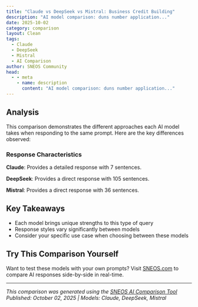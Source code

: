 ```yaml
---
title: "Claude vs DeepSeek vs Mistral: Business Credit Building"
description: "AI model comparison: duns number application..."
date: 2025-10-02
category: comparison
layout: Clean
tags:
  - Claude
  - DeepSeek
  - Mistral
  - AI Comparison
author: SNEOS Community
head:
  - - meta
    - name: description
      content: "AI model comparison: duns number application..."
---
```


<ChatComparison
  title="Claude vs DeepSeek vs Mistral: Business Credit Building"
  prompt="duns number application"
  :responses='{
    "Claude": "A DUNS (Data Universal Numbering System) number is a unique 9-digit identifier for businesses. Here\u0027s how to apply for one:\n\n## How to Get a DUNS Number\n\n### **Free Application Process:**\n1. **Visit the Official Site**: Go to dnb.com (Dun \u0026 Bradstreet\u0027s website)\n2. **Click \u0022Get a D-U-N-S Number\u0022**\n3. **Fill out the application** with:\n   - Business name and address\n   - Business type/structure\n   - Contact information\n   - Number of employees\n   - Annual revenue (if applicable)\n\n### **Required Information:**\n- Legal business name\n- Business address (not a PO Box)\n- Mailing address (if different)\n- Phone number\n- Business owner/contact person details\n- Nature of business\n\n### **Timeline:**\n- **Free service**: 30 business days\n- **Expedited service**: 1-3 business days (fee required)\n\n## When You Need a DUNS Number\n\n- Government contracting\n- Federal grants applications\n- Working with large corporations\n- International business\n- Building business credit\n\n## Important Notes\n\n- The DUNS number itself is **free**\n- Avoid third-party sites that charge fees\n- Only apply through dnb.com or authorized partners\n- Keep your information updated\n\nWould you like help with any specific part of the application process?",
    "DeepSeek": "Of course. Applying for a D-U-N-S Number is a free and essential step for businesses looking to establish credit, apply for government contracts, or work with major corporations.\n\nHere is a comprehensive guide to the D-U-N-S Number application process.\n\n### What is a D-U-N-S Number?\n\nA **Data Universal Numbering System (D-U-N-S) Number** is a unique, nine-digit identifier for businesses, provided by Dun \u0026 Bradstreet (D\u0026B). It\u0027s like a social security number for your company and is used to:\n*   Establish a business credit profile.\n*   Apply for federal grants and contracts (required by the U.S. government).\n*   Apply for business loans and lines of credit.\n*   Build trust with suppliers and partners.\n\n---\n\n### Who Needs a D-U-N-S Number?\n\nYou should apply for a D-U-N-S Number if you:\n*   Plan to bid on U.S. federal government contracts.\n*   Want to apply for business loans or credit.\n*   Wish to establish a business credit file separate from your personal credit.\n*   Are asked for one by a potential partner, supplier, or customer.\n\n---\n\n### The Application Process: Step-by-Step\n\nThe primary and recommended way to apply is through the **D\u0026B website**.\n\n#### Step 1: Check if You Already Have a Number\nBefore applying, check if your business already has a D-U-N-S Number. It\u0027s common for businesses to be registered without their knowledge.\n*   **Use the D\u0026B Lookup Tool:** [https://fedgov.dnb.com/webform](https://fedgov.dnb.com/webform)\n\n#### Step 2: Gather Your Information\nThe application is straightforward, but having this information ready will make it faster. You will typically need:\n*   **Legal Business Name:** The exact name as registered with your state.\n*   **Business Address:** Physical address (P.O. Boxes are often not accepted).\n*   **Mailing Address:** If different from the physical address.\n*   **Business Structure:** (e.g., Sole Proprietorship, LLC, Corporation, Partnership).\n*   **Year Business Started / Founded.**\n*   **Industry Type / SIC or NAICS Code.**\n*   **Number of Employees.**\n*   **Contact Information:** Name, title, and phone number of the primary contact.\n*   **Owner/Chief Executive Officer\u0027s Name.**\n\n#### Step 3: Choose Your Application Method\n\n**Option A: Online Application (Fastest \u0026 Free)**\nThis is the standard and most efficient method.\n1.  Go to the D\u0026B D-U-N-S Number request page: [https://www.dandb.com/duns-number/](https://www.dandb.com/duns-number/)\n2.  Click \u0022Get A D-U-N-S Number.\u0022\n3.  Fill out the online form with the information you gathered.\n4.  **Review your information carefully** for accuracy.\n5.  Submit the form.\n\n**Option B: Phone Application (For U.S. Federal Government Contractors)**\nIf you are specifically applying for a federal grant or contract, you can call the dedicated line.\n*   **Phone:** 1-866-705-5711\n*   This service is designed for businesses needing a D-U-N-S Number to register with the System for Award Management (SAM.gov).\n\n**Option C: International Businesses**\nIf your business is located outside the United States, you can apply through the D\u0026B global network.\n*   **International D-U-N-S Number Request:** [https://www.dnb.com/duns-number/get-a-duns.html](https://www.dnb.com/duns-number/get-a-duns.html)\n\n---\n\n### What Happens After You Apply?\n\n*   **Verification Process:** D\u0026B will review your application and may need to verify the information. **They might call you or your business** to confirm details. It\u0027s crucial to answer this call to avoid delays.\n*   **Standard Processing Time:** The standard processing time is listed as **up to 30 business days**. However, it can often be faster.\n*   **Expedited Service:** If you need your D-U-N-S Number sooner, D\u0026B offers expedited processing for a fee (often within 5-8 business days). You will be presented with these paid options during the online application.\n*   **Receiving Your Number:** Once your application is approved and processed, you will receive your D-U-N-S Number via email.\n\n---\n\n### Important Tips and Warnings\n\n1.  **IT IS FREE:** The D-U-N-S Number itself is **free**. Be wary of third-party websites that charge a fee to \u0022apply for you.\u0022 They are often just reselling a free service. Always start at the official D\u0026B website.\n2.  **Accuracy is Critical:** Any errors in your business name, address, or structure can delay the process or create duplicate files. Double-check everything.\n3.  **Answer the Phone:** D\u0026B\u0027s verification call is a critical step. If you miss it, your application will be delayed.\n4.  **It\u0027s Not Instant (Usually):** Plan ahead. Don\u0027t wait until the day before a grant application is due to request your number.\n5.  **Build Your Profile:** Getting the number is just the first step. To build a strong business credit score (Paydex score), you need to have trade references (suppliers or lenders that report your payment history to D\u0026B).\n\n---\n\n### Next Steps After Receiving Your D-U-N-S Number\n\n*   **Register on SAM.gov:** If you\u0027re a government contractor, use your new D-U-N-S Number to complete your registration on SAM.gov.\n*   **Establish Business Credit:** Start building your credit file by applying for credit with vendors who report to D\u0026B.\n*   **Monitor Your File:** Check your D\u0026B business credit report periodically to ensure all information is accurate.\n\n### Summary\n\n| Aspect | Details |\n| :--- | :--- |\n| **Cost** | **Free** for standard processing. |\n| **Best Method** | Online via the official D\u0026B website. |\n| **Key Requirement** | Accurate and verifiable business information. |\n| **Processing Time** | Up to 30 business days (free); expedited options available for a fee. |\n| **Official Website** | [https://www.dandb.com/duns-number/](https://www.dandb.com/duns-number/) |\n\nBy following these steps, you can efficiently and correctly apply for your business\u0027s D-U-N-S Number.",
    "Mistral": "A DUNS (Data Universal Numbering System) number is a unique nine-digit identifier assigned to businesses by Dun \u0026 Bradstreet (D\u0026B). It is widely used for credit reporting and is often required for various business transactions, including government contracts and international trade. Here\u2019s a step-by-step guide on how to apply for a DUNS number:\n\n### Step-by-Step Guide to Applying for a DUNS Number\n\n1. **Gather Required Information:**\n   - Legal business name\n   - Business address\n   - Business phone number\n   - Business email address\n   - Business type (e.g., corporation, LLC, sole proprietorship)\n   - Year the business was started\n   - Number of employees\n   - Industry classification (e.g., SIC or NAICS code)\n   - Contact information for a principal or owner\n\n2. **Visit the Dun \u0026 Bradstreet Website:**\n   - Go to the Dun \u0026 Bradstreet website (www.dnb.com).\n\n3. **Create an Account:**\n   - If you don\u2019t already have an account, you will need to create one. This involves providing your personal information and setting up a username and password.\n\n4. **Apply for a DUNS Number:**\n   - Once logged in, navigate to the section for applying for a DUNS number.\n   - Fill out the application form with the required information.\n   - Ensure all information is accurate and complete.\n\n5. **Submit the Application:**\n   - Review the information you have provided and submit the application.\n   - You may receive a confirmation email or message.\n\n6. **Wait for Processing:**\n   - It typically takes about 30 days to receive your DUNS number. However, expedited processing may be available for a fee.\n\n7. **Receive Your DUNS Number:**\n   - Once your application is processed, you will receive your DUNS number via email or mail.\n\n### Tips for a Smooth Application Process\n\n- **Accuracy:** Ensure all the information you provide is accurate and up-to-date.\n- **Documentation:** Have all necessary documents and information ready before starting the application process.\n- **Follow-Up:** If you do not receive your DUNS number within the expected timeframe, follow up with Dun \u0026 Bradstreet to check the status of your application.\n\n### Additional Considerations\n\n- **Cost:** Applying for a DUNS number is generally free, but expedited processing may incur a fee.\n- **International Applications:** If your business is located outside the United States, the process may vary slightly, and additional documentation may be required.\n\n### Benefits of Having a DUNS Number\n\n- **Creditworthiness:** A DUNS number helps establish your business\u2019s creditworthiness.\n- **Government Contracts:** Many government contracts require a DUNS number.\n- **International Trade:** It is often required for international trade and business transactions.\n- **Business Credibility:** It adds credibility to your business and can help in securing loans and investments.\n\nBy following these steps, you can successfully apply for a DUNS number and enhance your business\u2019s credibility and opportunities."
  }'
  published-date="11:45"
/>

## Analysis

This comparison demonstrates the different approaches each AI model takes when responding to the same prompt. Here are the key differences observed:

### Response Characteristics

**Claude**: Provides a detailed response with 7 sentences. 

**DeepSeek**: Provides a direct response with 105 sentences. 

**Mistral**: Provides a direct response with 36 sentences. 

## Key Takeaways

- Each model brings unique strengths to this type of query
- Response styles vary significantly between models
- Consider your specific use case when choosing between these models

## Try This Comparison Yourself

Want to test these models with your own prompts? Visit [SNEOS.com](https://sneos.com) to compare AI responses side-by-side in real-time.

---

*This comparison was generated using the [SNEOS AI Comparison Tool](https://sneos.com)*
*Published: October 02, 2025 | Models: Claude, DeepSeek, Mistral*
